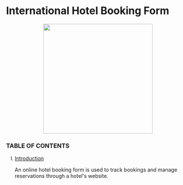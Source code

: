 <h1>International Hotel Booking Form </h1>   
<p align="center">
  <img width="300" height="300" src="https://user-images.githubusercontent.com/116307514/218279044-93963d20-f923-43f1-b308-0c81caa5de93.png">
</p>
 
<h3> TABLE OF CONTENTS </h3>
<ol type="I">
    <li><a href="#intro"> Introduction  </a></li>
    

An online hotel booking form is used to track bookings and manage reservations through a hotel's website.
